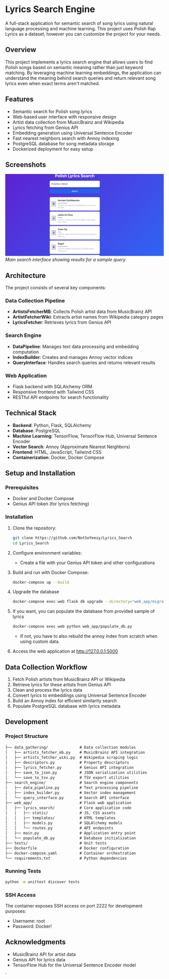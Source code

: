 # Lyrics Search Engine

A full-stack application for semantic search of song lyrics using natural language processing and machine learning.
This project uses Polish Rap Lyrics as a dataset, however you can customize the project for your needs.

## Overview

This project implements a lyrics search engine that allows users to find Polish songs based on semantic meaning rather than just keyword matching. By leveraging machine learning embeddings, the application can understand the meaning behind search queries and return relevant song lyrics even when exact terms aren't matched.

## Features

* Semantic search for Polish song lyrics
* Web-based user interface with responsive design
* Artist data collection from MusicBrainz and Wikipedia
* Lyrics fetching from Genius API
* Embedding generation using Universal Sentence Encoder
* Fast nearest neighbors search with Annoy indexing
* PostgreSQL database for song metadata storage
* Dockerized deployment for easy setup

## Screenshots

![Application main interface](screenshots/screenshot.png)
*Main search interface showing results for a sample query*

## Architecture

The project consists of several key components:

### Data Collection Pipeline

* **ArtistsFetcherMB**: Collects Polish artist data from MusicBrainz API
* **ArtistFetcherWiki**: Extracts artist names from Wikipedia category pages
* **LyricsFetcher**: Retrieves lyrics from Genius API

### Search Engine

* **DataPipeline**: Manages text data processing and embedding computation
* **IndexBuilder**: Creates and manages Annoy vector indices
* **QueryInterface**: Handles search queries and returns relevant results

### Web Application

* Flask backend with SQLAlchemy ORM
* Responsive frontend with Tailwind CSS
* RESTful API endpoints for search functionality

## Technical Stack

* **Backend**: Python, Flask, SQLAlchemy
* **Database**: PostgreSQL
* **Machine Learning**: TensorFlow, TensorFlow Hub, Universal Sentence Encoder
* **Vector Search**: Annoy (Approximate Nearest Neighbors)
* **Frontend**: HTML, JavaScript, Tailwind CSS
* **Containerization**: Docker, Docker Compose

## Setup and Installation

### Prerequisites

* Docker and Docker Compose
* Genius API token (for lyrics fetching)

### Installation

1. Clone the repository:
   ```bash
   git clone https://github.com/NotSoYeezy/Lyrics_Search
   cd Lyrics_Search
   ```

2. Configure environment variables:
   * Create a file with your Genius API token and other configurations

3. Build and run with Docker Compose:
   ```bash
   docker-compose up --build
   ```

4. Upgrade the database
    ```bash
    docker-compose exec web flask db upgrade --directory="web_app/migrations"
    ```

5. If you want, you can populate the database from provided sample of lyrics
    ```bash
    docker-compose exec web python web_app/populate_db.py
    ```
   * If not, you have to also rebuild the annoy index from scratch when using custom data.

6. Access the web application at http://127.0.0.1:5000

## Data Collection Workflow

1. Fetch Polish artists from MusicBrainz API or Wikipedia
2. Retrieve lyrics for these artists from Genius API
3. Clean and process the lyrics data
4. Convert lyrics to embeddings using Universal Sentence Encoder
5. Build an Annoy index for efficient similarity search
6. Populate PostgreSQL database with lyrics metadata

## Development

### Project Structure
```
├── data_gathering/              # Data collection modules
│   ├── artists_fetcher_mb.py    # MusicBrainz API integration
│   ├── artists_fetcher_wiki.py  # Wikipedia scraping logic
│   ├── descriptors.py           # Property descriptors
│   ├── lyrics_fetcher.py        # Genius API integration
│   ├── save_to_json.py          # JSON serialization utilities
│   └── save_to_tsv.py           # TSV export utilities
├── search_engine/               # Search engine components
│   ├── data_pipeline.py         # Text processing pipeline
│   ├── index_builder.py         # Vector index management
│   └── query_interface.py       # Search API interface
├── web_app/                     # Flask web application
│   ├── lyrics_search/           # Core application code
│   │   ├── static/              # JS, CSS assets
│   │   ├── templates/           # HTML templates
│   │   ├── models.py            # SQLAlchemy models
│   │   └── routes.py            # API endpoints
│   ├── main.py                  # Application entry point
│   └── populate_db.py           # Database initialization
├── tests/                       # Unit tests
├── Dockerfile                   # Docker configuration
├── docker-compose.yaml          # Container orchestration
└── requirements.txt             # Python dependencies
```

### Running Tests

```bash
python -m unittest discover tests
```

### SSH Access

The container exposes SSH access on port 2222 for development purposes:

* Username: root
* Password: Docker!

## Acknowledgments

* MusicBrainz API for artist data
* Genius API for lyrics data
* TensorFlow Hub for the Universal Sentence Encoder model

`
